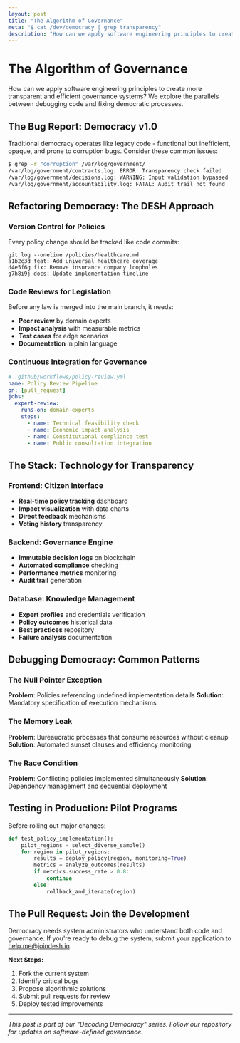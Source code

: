 ```yaml
---
layout: post
title: "The Algorithm of Governance"
meta: "$ cat /dev/democracy | grep transparency"
description: "How can we apply software engineering principles to create more transparent and efficient governance systems?"
---
```


# The Algorithm of Governance

How can we apply software engineering principles to create more transparent and efficient governance systems? We explore the parallels between debugging code and fixing democratic processes.

## The Bug Report: Democracy v1.0

Traditional democracy operates like legacy code - functional but inefficient, opaque, and prone to corruption bugs. Consider these common issues:

```bash
$ grep -r "corruption" /var/log/government/
/var/log/government/contracts.log: ERROR: Transparency check failed
/var/log/government/decisions.log: WARNING: Input validation bypassed
/var/log/government/accountability.log: FATAL: Audit trail not found
```

## Refactoring Democracy: The DESH Approach

### Version Control for Policies

Every policy change should be tracked like code commits:

```git
git log --oneline /policies/healthcare.md
a1b2c3d feat: Add universal healthcare coverage
d4e5f6g fix: Remove insurance company loopholes  
g7h8i9j docs: Update implementation timeline
```

### Code Reviews for Legislation

Before any law is merged into the main branch, it needs:
- **Peer review** by domain experts
- **Impact analysis** with measurable metrics  
- **Test cases** for edge scenarios
- **Documentation** in plain language

### Continuous Integration for Governance

```yaml
# .github/workflows/policy-review.yml
name: Policy Review Pipeline
on: [pull_request]
jobs:
  expert-review:
    runs-on: domain-experts
    steps:
      - name: Technical feasibility check
      - name: Economic impact analysis  
      - name: Constitutional compliance test
      - name: Public consultation integration
```

## The Stack: Technology for Transparency

### Frontend: Citizen Interface
- **Real-time policy tracking** dashboard
- **Impact visualization** with data charts
- **Direct feedback** mechanisms
- **Voting history** transparency

### Backend: Governance Engine  
- **Immutable decision logs** on blockchain
- **Automated compliance** checking
- **Performance metrics** monitoring
- **Audit trail** generation

### Database: Knowledge Management
- **Expert profiles** and credentials verification
- **Policy outcomes** historical data
- **Best practices** repository
- **Failure analysis** documentation

## Debugging Democracy: Common Patterns

### The Null Pointer Exception
**Problem**: Policies referencing undefined implementation details
**Solution**: Mandatory specification of execution mechanisms

### The Memory Leak
**Problem**: Bureaucratic processes that consume resources without cleanup
**Solution**: Automated sunset clauses and efficiency monitoring

### The Race Condition  
**Problem**: Conflicting policies implemented simultaneously
**Solution**: Dependency management and sequential deployment

## Testing in Production: Pilot Programs

Before rolling out major changes:

```python
def test_policy_implementation():
    pilot_regions = select_diverse_sample()
    for region in pilot_regions:
        results = deploy_policy(region, monitoring=True)
        metrics = analyze_outcomes(results)
        if metrics.success_rate > 0.8:
            continue
        else:
            rollback_and_iterate(region)
```

## The Pull Request: Join the Development

Democracy needs system administrators who understand both code and governance. If you're ready to debug the system, submit your application to help.me@joindesh.in.

**Next Steps:**
1. Fork the current system
2. Identify critical bugs  
3. Propose algorithmic solutions
4. Submit pull requests for review
5. Deploy tested improvements

---

*This post is part of our "Decoding Democracy" series. Follow our repository for updates on software-defined governance.*